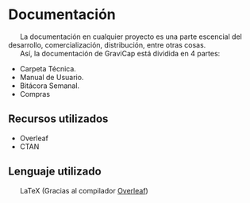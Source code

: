 # Documentación

&nbsp;&nbsp;&nbsp;&nbsp;&nbsp;&nbsp;La documentación en cualquier proyecto es una parte escencial del desarrollo, comercialización, distribución, entre otras cosas.<br>
&nbsp;&nbsp;&nbsp;&nbsp;&nbsp;&nbsp;Así, la documentación de GraviCap está dividida en 4 partes:<br>

- Carpeta Técnica.
- Manual de Usuario. 
- Bitácora Semanal.
- Compras
  
## Recursos utilizados
- Overleaf
- CTAN

## Lenguaje utilizado  
&nbsp;&nbsp;&nbsp;&nbsp;&nbsp;&nbsp;LaTeX (Gracias al compilador [Overleaf](https://www.overleaf.com/about/features-overview))
